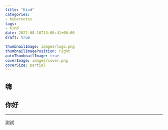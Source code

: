 ```yaml
---
title: "Kind"
categories:
- Kubernetes
tags:
- Kind
date: 2022-08-16T13:00:41+08:00
draft: true

thumbnailImage: images/logo.png
thumbnailImagePosition: right
autoThumbnailImage: true
coverImage: images/cover.png
coverSize: partial
---
```



## 嗨

## 你好
---

測試
